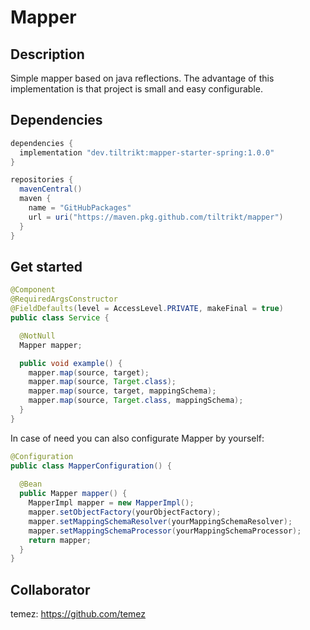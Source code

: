 # Mapper

## Description
Simple mapper based on java reflections. The advantage of this implementation is that project is small and easy configurable.

## Dependencies
```groovy
dependencies {
  implementation "dev.tiltrikt:mapper-starter-spring:1.0.0"
}

repositories {
  mavenCentral()
  maven {
    name = "GitHubPackages"
    url = uri("https://maven.pkg.github.com/tiltrikt/mapper")
  }
}
```

## Get started

```java
@Component
@RequiredArgsConstructor
@FieldDefaults(level = AccessLevel.PRIVATE, makeFinal = true)
public class Service {

  @NotNull
  Mapper mapper;

  public void example() {
    mapper.map(source, target);
    mapper.map(source, Target.class);
    mapper.map(source, target, mappingSchema);
    mapper.map(source, Target.class, mappingSchema);
  }
}
```

In case of need you can also configurate Mapper by yourself:
```java
@Configuration
public class MapperConfiguration() {
  
  @Bean
  public Mapper mapper() {
    MapperImpl mapper = new MapperImpl();
    mapper.setObjectFactory(yourObjectFactory);
    mapper.setMappingSchemaResolver(yourMappingSchemaResolver);
    mapper.setMappingSchemaProcessor(yourMappingSchemaProcessor);
    return mapper;
  }
}
```

## Collaborator
temez: https://github.com/temez